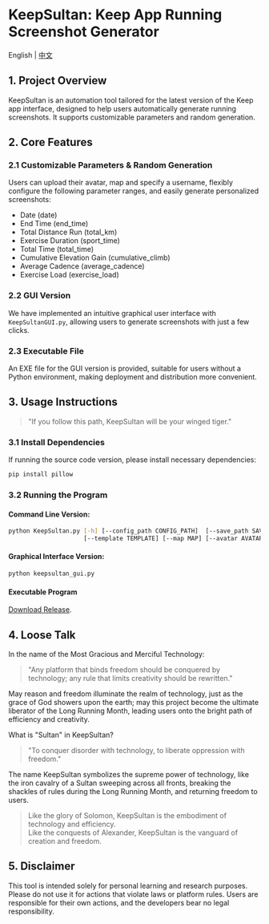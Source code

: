 # KeepSultan: Keep App Running Screenshot Generator
English | [中文](https://github.com/Carzit/KeepSultan/blob/main/README.md)

## 1. Project Overview

KeepSultan is an automation tool tailored for the latest version of the Keep app interface, designed to help users automatically generate running screenshots. It supports customizable parameters and random generation.

## 2. Core Features

### 2.1 Customizable Parameters & Random Generation
Users can upload their avatar, map and specify a username, flexibly configure the following parameter ranges, and easily generate personalized screenshots:
- Date (date)
- End Time (end_time)
- Total Distance Run (total_km)
- Exercise Duration (sport_time)
- Total Time (total_time)
- Cumulative Elevation Gain (cumulative_climb)
- Average Cadence (average_cadence)
- Exercise Load (exercise_load)

### 2.2 GUI Version
We have implemented an intuitive graphical user interface with `KeepSultanGUI.py`, allowing users to generate screenshots with just a few clicks.

### 2.3 Executable File
An EXE file for the GUI version is provided, suitable for users without a Python environment, making deployment and distribution more convenient.

## 3. Usage Instructions
> "If you follow this path, KeepSultan will be your winged tiger."

### 3.1 Install Dependencies
If running the source code version, please install necessary dependencies:
```bash
pip install pillow
```
### 3.2 Running the Program

#### Command Line Version:
```bash
python KeepSultan.py [-h] [--config_path CONFIG_PATH]  [--save_path SAVE_PATH] 
                     [--template TEMPLATE] [--map MAP] [--avatar AVATAR] [--username USERNAME] [--date DATE] [--end_time END_TIME] [--total_km TOTAL_KM] [--sport_time SPORT_TIME] [--total_time TOTAL_TIME] [--cumulative_climb CUMULATIVE_CLIMB][--average_cadence AVERAGE_CADENCE] [--exercise_load EXERCISE_LOAD]
```

#### Graphical Interface Version:
```bash
python keepsultan_gui.py
```

#### Executable Program
[Download Release](https://github.com/Carzit/KeepSultan/releases/download/v0.0.1/KeepSultan.zip).

## 4. Loose Talk
In the name of the Most Gracious and Merciful Technology:
> "Any platform that binds freedom should be conquered by technology; any rule that limits creativity should be rewritten."

May reason and freedom illuminate the realm of technology, just as the grace of God showers upon the earth; may this project become the ultimate liberator of the Long Running Month, leading users onto the bright path of efficiency and creativity.

What is "Sultan" in KeepSultan?
> "To conquer disorder with technology, to liberate oppression with freedom."

The name KeepSultan symbolizes the supreme power of technology, like the iron cavalry of a Sultan sweeping across all fronts, breaking the shackles of rules during the Long Running Month, and returning freedom to users.

> Like the glory of Solomon, KeepSultan is the embodiment of technology and efficiency.  
> Like the conquests of Alexander, KeepSultan is the vanguard of creation and freedom.

## 5. Disclaimer
This tool is intended solely for personal learning and research purposes. Please do not use it for actions that violate laws or platform rules. Users are responsible for their own actions, and the developers bear no legal responsibility.